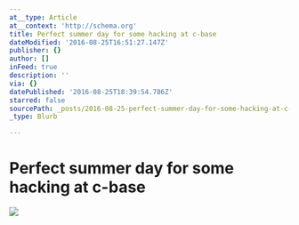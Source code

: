 ```yaml
---
at__type: Article
at__context: 'http://schema.org'
title: Perfect summer day for some hacking at c-base
dateModified: '2016-08-25T16:51:27.147Z'
publisher: {}
author: []
inFeed: true
description: ''
via: {}
datePublished: '2016-08-25T18:39:54.786Z'
starred: false
sourcePath: _posts/2016-08-25-perfect-summer-day-for-some-hacking-at-c-base.md
_type: Blurb

---
```

# Perfect summer day for some hacking at c-base
![](https://the-grid-user-content.s3-us-west-2.amazonaws.com/f88c9a1f-112a-47d0-8deb-62f44f59062c.jpg)